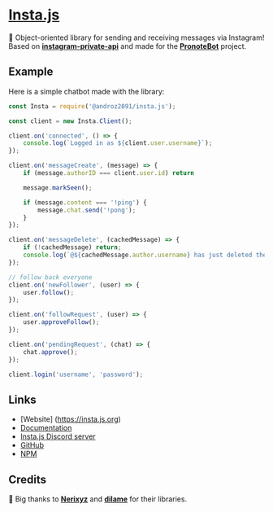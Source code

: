 # [Insta.js](https://npmjs.com/@androz2091/insta.js)

💬 Object-oriented library for sending and receiving messages via Instagram! Based on **[instagram-private-api](https://github.com/dilame/instagram-private-api)** and made for the **[PronoteBot](https://github.com/Androz2091/pronote-bot)** project.

## Example

Here is a simple chatbot made with the library:

```js
const Insta = require('@androz2091/insta.js');

const client = new Insta.Client();

client.on('connected', () => {
    console.log(`Logged in as ${client.user.username}`);
});

client.on('messageCreate', (message) => {
    if (message.authorID === client.user.id) return

    message.markSeen();

    if (message.content === '!ping') {
        message.chat.send('!pong');
    }
});

client.on('messageDelete', (cachedMessage) => {
    if (!cachedMessage) return;
    console.log(`@${cachedMessage.author.username} has just deleted their message: ${cachedMessage.content}`);
});

// follow back everyone
client.on('newFollower', (user) => {
    user.follow();
});

client.on('followRequest', (user) => {
    user.approveFollow();
});

client.on('pendingRequest', (chat) => {
    chat.approve();
});

client.login('username', 'password');
```

## Links

* [Website] (https://insta.js.org)
* [Documentation](https://insta.js.org/#/docs)
* [Insta.js Discord server](https://discord.gg/hw87VUQ)
* [GitHub](https://github.com/Androz2091/insta.js)
* [NPM](https://www.npmjs.com/@androz2091/insta.js)

## Credits

🧡 Big thanks to **[Nerixyz](https://github.com/Nerixyz)** and **[dilame](https://github.com/dilame)** for their libraries.
